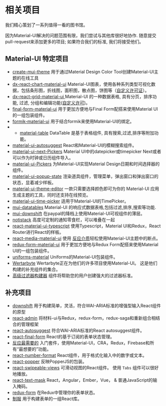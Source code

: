 # 相关项目

<p class="description">我们精心策划了一系列值得一看的图书馆。</p>

因为Material-UI解决的问题范围有限，我们尝试与其他库很好地协作. 随意提交pull-request来添加更多的项目; 如果符合我们的标准, 我们将接受他们。

## Material-UI 特定项目

- [create-mui-theme](https://react-theming.github.io/create-mui-theme/) 用于通过Material Design Color Tool创建Material-UI主题的在线工具
- [dx-react-chart-material-ui](https://devexpress.github.io/devextreme-reactive/react/chart/) Material-UI图表，使用各种系列类型可视化数据，包括条形图，折线图，面积图，散点图，饼图等（[自定义许可证](https://js.devexpress.com/licensing/)）。
- [ dx-react-grid-material-ui ](https://devexpress.github.io/devextreme-reactive/react/grid/) Material-UI 的一种数据表格, 具有分页，排序功能, 过滤, 分组和编辑功能([自定义许可](https://js.devexpress.com/licensing/))。
- [final-form-material-ui](https://github.com/Deadly0/final-form-material-ui) 用于更加方便地与Final Form配搭来使用Material UI的一组包装组件。
- [formik-material-ui](https://github.com/stackworx/formik-material-ui) 用于结合formik来使用Material-UI的绑定。
- - [material-table](https://github.com/mbrn/material-table) DataTable 是基于表格组件, 具有搜索,过滤,排序等附加功能。
- [material-ui-autosuggest](https://github.com/plan-three/material-ui-autosuggest) React和Material-UI的模糊搜索组件。
- [material-ui-next-Pickers](https://github.com/chingyawhao/material-ui-next-pickers) Material UI中的datepicker或timepicker Next或者可以作为时钟或日历组件导入。
- [material-ui-Pickers](https://github.com/dmtrKovalenko/material-ui-pickers) 为Material-UI实现Material Design日期和时间选择器的组件。
- [material-ui-popup-state](https://github.com/jcoreio/material-ui-popup-state) 渲染道具组件，管理菜单，弹出窗口和弹出窗口的状态，显着减少样板。
- [material-ui-theme-editor](https://in-your-saas.github.io/material-ui-theme-editor/) 一款只需要选择颜色即可为你的 Material-UI 应用生成主题的工具，同时还支持在线预览。
- [material-ui-time-picker](https://github.com/TeamWertarbyte/material-ui-time-picker) 适用于Material-UI的TimePicker。
- [mui-datatables](https://github.com/gregnb/mui-datatables) Material-UI 的响应式数据表格,包括过滤,排序,搜索等功能.
- [mui-downshift](https://github.com/techniq/mui-downshift) 在paypal的降档上使用Material-UI可视组件的薄层。
- [notistack](https://github.com/iamhosseindhv/notistack) 高度可定制的通知零食栏，可以堆叠在一起
- [react-material-ui-typescript](https://github.com/goemen/react-material-ui-typescript) 使用Typescript，Material UI和Redux，React Router进行React的样板。
- [react-media-material-ui](https://github.com/jcoreio/react-media-material-ui) 使用 [反应介质](https://github.com/ReactTraining/react-media)轻松使用Material-UI主题中的断点。
- [redux-form-material-ui](https://github.com/erikras/redux-form-material-ui) 用于更加方便地与Redux Form配搭来使用Material UI的一组包装组件。
- [uniforms-material](https://github.com/vazco/uniforms/tree/master/packages/uniforms-material) Uniforms的Material-UI包装组件。
- [Wertarbyte](https://mui.wertarbyte.com/) Wertarbyte正在为他们的许多项目使用Material-UI。 这是他们构建的补充组件的集合。
- [高级过滤器构建器](https://github.com/logipro/logi-filter-builder) 组件将帮助您的用户创建强大的过滤器标准。

## 补充项目

- [downshift](https://github.com/paypal/downshift) 用于构建简单，灵活，符合WAI-ARIA标准的增强型输入React组件的原型
- [react-admin](https://github.com/marmelab/react-admin) 将材料-ui与Redux，redux-form，redux-saga和重新组合相结合的管理框架
- [react-autosuggest](https://github.com/moroshko/react-autosuggest) 符合WAI-ARIA标准的React autosuggest组件。
- [react-final-form](https://github.com/final-form/react-final-form#material-ui-10) React的基于订阅的表单状态管理。
- [反应最需要的](https://github.com/TarikHuber/react-most-wanted) 入门套件，使用Material-UI，CRA，Redux，Firebase和所有“最想要的”功能。
- [react-number-format](https://github.com/s-yadav/react-number-format) React组件，用于格式化输入中的数字或文本。
- [react-popper](https://github.com/FezVrasta/react-popper) 反映PopperJS的包装。
- [react-swipeable-views](https://github.com/oliviertassinari/react-swipeable-views) 可滑动视图的React组件。 使用 `Tabs` 组件可以很好地播放。
- [react-text-mask](https://github.com/text-mask/text-mask) React，Angular，Ember，Vue， & 普通JavaScript的输入掩码。
- [redux-form](https://redux-form.com/7.3.0/examples/material-ui/) 在Redux中管理你的表单状态。
- [制服](https://github.com/vazco/uniforms) 用于构建表单的一组React库。